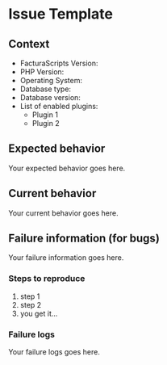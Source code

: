 # Issue Template

## Context

<!---NOTE: All links like this are comments, no need to be removed.--->
<!---Please provide any relevant information about your setup. This is important in case the issue is not reproducible except for under certain conditions.--->

* FacturaScripts Version: 
* PHP Version: 
* Operating System: 
* Database type: 
* Database version: 
* List of enabled plugins:
   * Plugin 1
   * Plugin 2


## Expected behavior

<!---Please describe the behavior you are expecting.--->

Your expected behavior goes here.


## Current behavior

<!---What is the current behavior?.--->

Your current behavior goes here.


## Failure information (for bugs)

<!---Please help provide information about the failure if this is a bug. If it is not a bug, please remove the rest of this template.--->

Your failure information goes here.


### Steps to reproduce

<!---Please provide detailed steps for reproducing the issue. Keep in mind that we need to do exactly the same to verify it.--->

1. step 1
2. step 2
3. you get it...


### Failure logs

<!---Please include any relevant log snippets or files here.--->

Your failure logs goes here.
